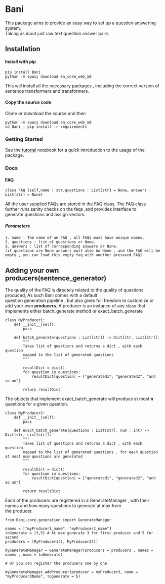 # Bani
This package aims to provide an easy way to set up a question answering system,  
Taking as input just raw text question answer pairs.

## Installation 
#### Install with pip
```
pip install Bani
python -m spacy download en_core_web_md
```
This will install all the necessary packages , including the correct version of sentence transformers and transformers. 
#### Copy the source code
Clone or download the source and then 
```
python -m spacy download en_core_web_md
cd Bani ; pip install -r requirements
```


### Getting Started
See the [tutorial](https://github.com/captanlevi/Bani/blob/master/Tutorial.ipynb) notebook for a quick introduction to the usage of the package.

### Docs

#### FAQ
```
class FAQ (self,name : str,questions : List[str] = None, answers : List[str] = None)
```
All the user supplied FAQs are stored in the FAQ class, The FAQ class further runs sanity checks on the faqs ,and provides interface to  
generate questions and assign vectors.  

##### Parameters  

    1. name : The name of an FAQ , all FAQs must have unique names.  
    2. questions : list of questions or None.  
    3. answers : list of corrosponding answers or None.  
    (if questions are None answers must also be None , and the FAQ will be empty , you can load this empty faq with another presaved FAQ)


## Adding your own producers(sentence_generator)
The quality of the FAQ is directely related to the quality of questions produced, As such Bani comes with a default  
question generation pipeline , but also gives full freedom to customize or add your own **producers**.
A producer is an instance of any class that implements either batch_generate method or exact_batch_generate
```
class MyProducer1:
    def __init__(self):
        pass
    
    def batch_generate(questions : List[str]) -> Dict[str, List[str]]:
        """
        Takes list of questions and returns a dict , with each question 
        mapped to the list of generated questions
        """
        
        resultDict = dict()
        for question in questions:
            resultDict[question] = ["generated1", "generated2", "and so on"]
        
        return resultDict
```

The objects that implement exact_batch_generate will produce at most **n** questions for a given question. 

```
class MyProducer2:
    def __init__(self):
        pass
    
    def exact_batch_generate(questions : List[str], num : int) -> Dict[str, List[str]]:
        """
        Takes list of questions and returns a dict , with each question 
        mapped to the list of generated questions , for each question at most num questions are generated
        """
        
        resultDict = dict()
        for question in questions:
            resultDict[question] = ["generated1", "generated2", "and so on"]
        
        return resultDict
```

Each of the producers are registered in a GenerateManager , with their names and how many questions to generate at max from  
the producer.

```
from Bani.core.generation import GenerateManager

names = ["myProducer1_name", "myProducer2_name"]
toGenerate = [3,5] # At max generate 3 for first producer and 5 for second
producers = [MyProducer1(), MyProducer2()]

myGenerateManager = GenerateManager(producers = producers , names = names , nums = toGenerate)

# Or you can register the producers one by one

myGenerateManager.addProducer(producer = myProducer3, name = "myProducer3Name", togenerate = 5)
```





